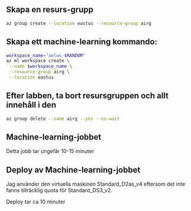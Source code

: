 ## Skapa en resurs-grupp

```bash
az group create --location eastus --resource-group airg
```

## Skapa ett machine-learning kommando:

```bash
workspace_name="amlws-$RANDOM"
az ml workspace create \
 --name $workspace_name \
 --resource-group airg \
 --location eastus
```

## Efter labben, ta bort resursgruppen och allt innehåll i den

```bash
az group delete --name airg --yes --no-wait
```
## Machine-learning-jobbet

Detta jobb tar ungefär 10-15 minuter

## Deploy av Machine-learning-jobbet

Jag använder den virtuella maskinen Standard_D2as_v4 eftersom det inte fanns tillräcklig quota för Standard_DS3_v2.

Deploy tar ca 10 minuter
